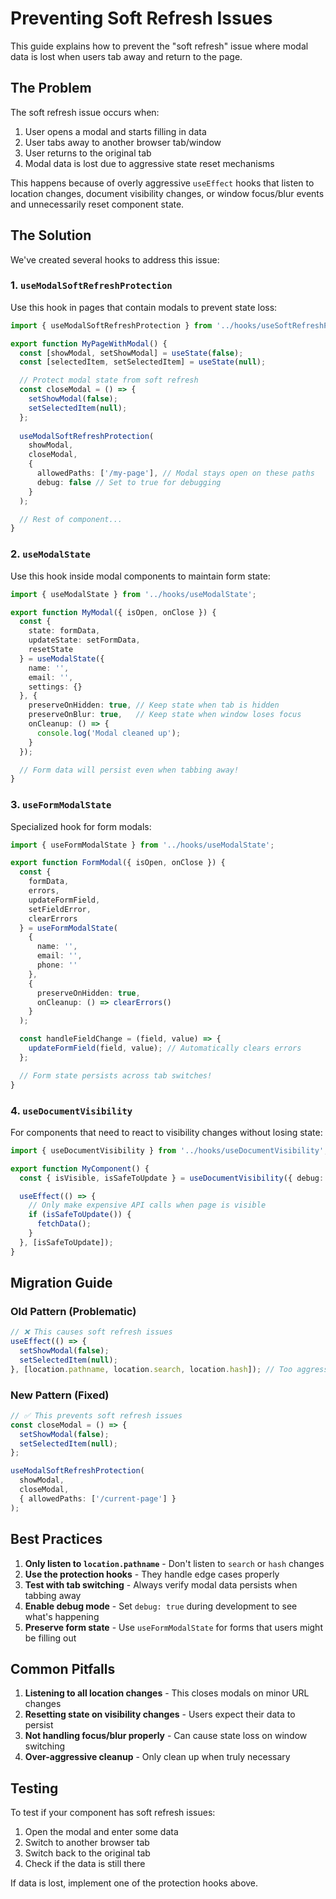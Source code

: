 # Preventing Soft Refresh Issues

This guide explains how to prevent the "soft refresh" issue where modal data is lost when users tab away and return to the page.

## The Problem

The soft refresh issue occurs when:

1. User opens a modal and starts filling in data
2. User tabs away to another browser tab/window
3. User returns to the original tab
4. Modal data is lost due to aggressive state reset mechanisms

This happens because of overly aggressive `useEffect` hooks that listen to location changes, document visibility changes, or window focus/blur events and unnecessarily reset component state.

## The Solution

We've created several hooks to address this issue:

### 1. `useModalSoftRefreshProtection`

Use this hook in pages that contain modals to prevent state loss:

```typescript
import { useModalSoftRefreshProtection } from '../hooks/useSoftRefreshProtection';

export function MyPageWithModal() {
  const [showModal, setShowModal] = useState(false);
  const [selectedItem, setSelectedItem] = useState(null);

  // Protect modal state from soft refresh
  const closeModal = () => {
    setShowModal(false);
    setSelectedItem(null);
  };
  
  useModalSoftRefreshProtection(
    showModal,
    closeModal,
    {
      allowedPaths: ['/my-page'], // Modal stays open on these paths
      debug: false // Set to true for debugging
    }
  );

  // Rest of component...
}
```

### 2. `useModalState`

Use this hook inside modal components to maintain form state:

```typescript
import { useModalState } from '../hooks/useModalState';

export function MyModal({ isOpen, onClose }) {
  const {
    state: formData,
    updateState: setFormData,
    resetState
  } = useModalState({
    name: '',
    email: '',
    settings: {}
  }, {
    preserveOnHidden: true, // Keep state when tab is hidden
    preserveOnBlur: true,   // Keep state when window loses focus
    onCleanup: () => {
      console.log('Modal cleaned up');
    }
  });

  // Form data will persist even when tabbing away!
}
```

### 3. `useFormModalState`

Specialized hook for form modals:

```typescript
import { useFormModalState } from '../hooks/useModalState';

export function FormModal({ isOpen, onClose }) {
  const {
    formData,
    errors,
    updateFormField,
    setFieldError,
    clearErrors
  } = useFormModalState(
    {
      name: '',
      email: '',
      phone: ''
    },
    {
      preserveOnHidden: true,
      onCleanup: () => clearErrors()
    }
  );

  const handleFieldChange = (field, value) => {
    updateFormField(field, value); // Automatically clears errors
  };

  // Form state persists across tab switches!
}
```

### 4. `useDocumentVisibility`

For components that need to react to visibility changes without losing state:

```typescript
import { useDocumentVisibility } from '../hooks/useDocumentVisibility';

export function MyComponent() {
  const { isVisible, isSafeToUpdate } = useDocumentVisibility({ debug: true });

  useEffect(() => {
    // Only make expensive API calls when page is visible
    if (isSafeToUpdate()) {
      fetchData();
    }
  }, [isSafeToUpdate]);
}
```

## Migration Guide

### Old Pattern (Problematic)

```typescript
// ❌ This causes soft refresh issues
useEffect(() => {
  setShowModal(false);
  setSelectedItem(null);
}, [location.pathname, location.search, location.hash]); // Too aggressive!
```

### New Pattern (Fixed)

```typescript
// ✅ This prevents soft refresh issues  
const closeModal = () => {
  setShowModal(false);
  setSelectedItem(null);
};

useModalSoftRefreshProtection(
  showModal,
  closeModal,
  { allowedPaths: ['/current-page'] }
);
```

## Best Practices

1. **Only listen to `location.pathname`** - Don't listen to `search` or `hash` changes
2. **Use the protection hooks** - They handle edge cases properly
3. **Test with tab switching** - Always verify modal data persists when tabbing away
4. **Enable debug mode** - Set `debug: true` during development to see what's happening
5. **Preserve form state** - Use `useFormModalState` for forms that users might be filling out

## Common Pitfalls

1. **Listening to all location changes** - This closes modals on minor URL changes
2. **Resetting state on visibility changes** - Users expect their data to persist
3. **Not handling focus/blur properly** - Can cause state loss on window switching
4. **Over-aggressive cleanup** - Only clean up when truly necessary

## Testing

To test if your component has soft refresh issues:

1. Open the modal and enter some data
2. Switch to another browser tab
3. Switch back to the original tab
4. Check if the data is still there

If data is lost, implement one of the protection hooks above.
